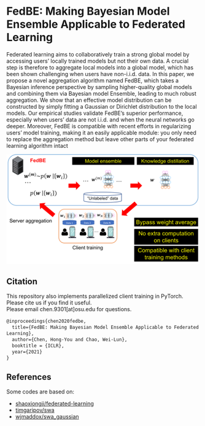 # FedBE: Making Bayesian Model Ensemble Applicable to Federated Learning
Federated learning aims to collaboratively train a strong global model by accessing
users’ locally trained models but not their own data. A crucial step is therefore to
aggregate local models into a global model, which has been shown challenging
when users have non-i.i.d. data. In this paper, we propose a novel aggregation algorithm named FedBE, which takes a Bayesian inference perspective by sampling
higher-quality global models and combining them via Bayesian model Ensemble,
leading to much robust aggregation. We show that an effective model distribution
can be constructed by simply fitting a Gaussian or Dirichlet distribution to the local
models. Our empirical studies validate FedBE’s superior performance, especially
when users’ data are not i.i.d. and when the neural networks go deeper. Moreover,
FedBE is compatible with recent efforts in regularizing users’ model training,
making it an easily applicable module: you only need to replace the aggregation
method but leave other parts of your federated learning algorithm intact

![](fedbe.png)

## Citation
This repository also implements parallelized client training in PyTorch. Please cite us if you find it useful.  
Please email chen.9301[at]osu.edu for questions.
```
@inproceedings{chen2020fedbe,
  title={FedBE: Making Bayesian Model Ensemble Applicable to Federated Learning},
  author={Chen, Hong-You and Chao, Wei-Lun},
  booktitle = {ICLR},
  year={2021}
}
```

## References
Some codes are based on:  
* [shaoxiongji/federated-learning](https://github.com/shaoxiongji/federated-learning) 
* [timgaripov/swa](https://github.com/timgaripov/swa) 
* [wjmaddox/swa_gaussian](https://github.com/wjmaddox/swa_gaussian) 
